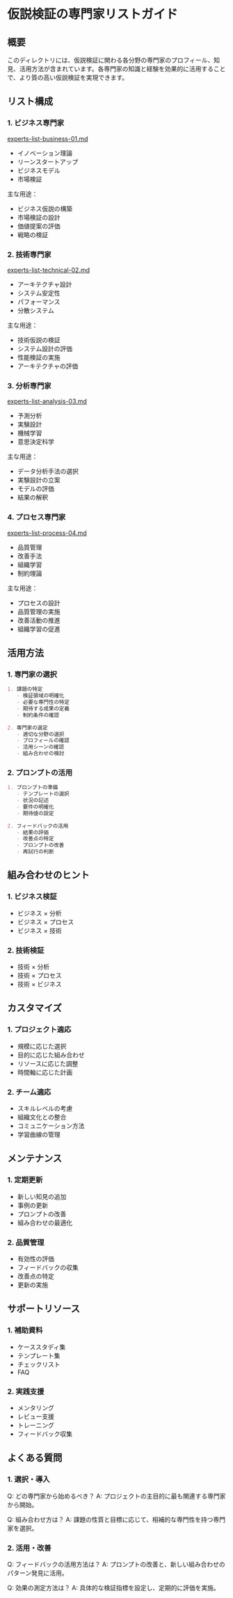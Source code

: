 # 仮説検証の専門家リストガイド

## 概要
このディレクトリには、仮説検証に関わる各分野の専門家のプロフィール、知見、活用方法が含まれています。各専門家の知識と経験を効果的に活用することで、より質の高い仮説検証を実現できます。

## リスト構成

### 1. ビジネス専門家
[experts-list-business-01.md](./experts-list-business-01.md)
- イノベーション理論
- リーンスタートアップ
- ビジネスモデル
- 市場検証

主な用途：
- ビジネス仮説の構築
- 市場検証の設計
- 価値提案の評価
- 戦略の検証

### 2. 技術専門家
[experts-list-technical-02.md](./experts-list-technical-02.md)
- アーキテクチャ設計
- システム安定性
- パフォーマンス
- 分散システム

主な用途：
- 技術仮説の検証
- システム設計の評価
- 性能検証の実施
- アーキテクチャの評価

### 3. 分析専門家
[experts-list-analysis-03.md](./experts-list-analysis-03.md)
- 予測分析
- 実験設計
- 機械学習
- 意思決定科学

主な用途：
- データ分析手法の選択
- 実験設計の立案
- モデルの評価
- 結果の解釈

### 4. プロセス専門家
[experts-list-process-04.md](./experts-list-process-04.md)
- 品質管理
- 改善手法
- 組織学習
- 制約理論

主な用途：
- プロセスの設計
- 品質管理の実施
- 改善活動の推進
- 組織学習の促進

## 活用方法

### 1. 専門家の選択
```markdown
1. 課題の特定
   - 検証領域の明確化
   - 必要な専門性の特定
   - 期待する成果の定義
   - 制約条件の確認

2. 専門家の選定
   - 適切な分野の選択
   - プロフィールの確認
   - 活用シーンの確認
   - 組み合わせの検討
```

### 2. プロンプトの活用
```markdown
1. プロンプトの準備
   - テンプレートの選択
   - 状況の記述
   - 要件の明確化
   - 期待値の設定

2. フィードバックの活用
   - 結果の評価
   - 改善点の特定
   - プロンプトの改善
   - 再試行の判断
```

## 組み合わせのヒント

### 1. ビジネス検証
- ビジネス × 分析
- ビジネス × プロセス
- ビジネス × 技術

### 2. 技術検証
- 技術 × 分析
- 技術 × プロセス
- 技術 × ビジネス

## カスタマイズ

### 1. プロジェクト適応
- 規模に応じた選択
- 目的に応じた組み合わせ
- リソースに応じた調整
- 時間軸に応じた計画

### 2. チーム適応
- スキルレベルの考慮
- 組織文化との整合
- コミュニケーション方法
- 学習曲線の管理

## メンテナンス

### 1. 定期更新
- 新しい知見の追加
- 事例の更新
- プロンプトの改善
- 組み合わせの最適化

### 2. 品質管理
- 有効性の評価
- フィードバックの収集
- 改善点の特定
- 更新の実施

## サポートリソース

### 1. 補助資料
- ケーススタディ集
- テンプレート集
- チェックリスト
- FAQ

### 2. 実践支援
- メンタリング
- レビュー支援
- トレーニング
- フィードバック収集

## よくある質問

### 1. 選択・導入
Q: どの専門家から始めるべき？
A: プロジェクトの主目的に最も関連する専門家から開始。

Q: 組み合わせ方は？
A: 課題の性質と目標に応じて、相補的な専門性を持つ専門家を選択。

### 2. 活用・改善
Q: フィードバックの活用方法は？
A: プロンプトの改善と、新しい組み合わせのパターン発見に活用。

Q: 効果の測定方法は？
A: 具体的な検証指標を設定し、定期的に評価を実施。